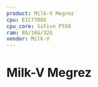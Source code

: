 ```yaml
---
product: Milk-V Megrez
cpu: EIC7700X
cpu_core: SiFive P550
ram: 8G/16G/32G
vendor: Milk-V
---
```


# Milk-V Megrez

